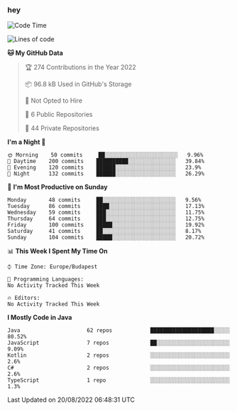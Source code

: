 ### hey

<!--START_SECTION:waka-->
![Code Time](http://img.shields.io/badge/Code%20Time-801%20hrs%2035%20mins-blue)

![Lines of code](https://img.shields.io/badge/From%20Hello%20World%20I%27ve%20Written-509%20Thousand%20lines%20of%20code-blue)

**🐱 My GitHub Data** 

> 🏆 274 Contributions in the Year 2022
 > 
> 📦 96.8 kB Used in GitHub's Storage 
 > 
> 🚫 Not Opted to Hire
 > 
> 📜 6 Public Repositories 
 > 
> 🔑 44 Private Repositories  
 > 
**I'm a Night 🦉** 

```text
🌞 Morning    50 commits     ██░░░░░░░░░░░░░░░░░░░░░░░   9.96% 
🌆 Daytime    200 commits    ██████████░░░░░░░░░░░░░░░   39.84% 
🌃 Evening    120 commits    ██████░░░░░░░░░░░░░░░░░░░   23.9% 
🌙 Night      132 commits    ██████░░░░░░░░░░░░░░░░░░░   26.29%

```
📅 **I'm Most Productive on Sunday** 

```text
Monday       48 commits     ██░░░░░░░░░░░░░░░░░░░░░░░   9.56% 
Tuesday      86 commits     ████░░░░░░░░░░░░░░░░░░░░░   17.13% 
Wednesday    59 commits     ███░░░░░░░░░░░░░░░░░░░░░░   11.75% 
Thursday     64 commits     ███░░░░░░░░░░░░░░░░░░░░░░   12.75% 
Friday       100 commits    █████░░░░░░░░░░░░░░░░░░░░   19.92% 
Saturday     41 commits     ██░░░░░░░░░░░░░░░░░░░░░░░   8.17% 
Sunday       104 commits    █████░░░░░░░░░░░░░░░░░░░░   20.72%

```


📊 **This Week I Spent My Time On** 

```text
⌚︎ Time Zone: Europe/Budapest

💬 Programming Languages: 
No Activity Tracked This Week

🔥 Editors: 
No Activity Tracked This Week

```

**I Mostly Code in Java** 

```text
Java                     62 repos            ████████████████████░░░░░   80.52% 
JavaScript               7 repos             ██░░░░░░░░░░░░░░░░░░░░░░░   9.09% 
Kotlin                   2 repos             ░░░░░░░░░░░░░░░░░░░░░░░░░   2.6% 
C#                       2 repos             ░░░░░░░░░░░░░░░░░░░░░░░░░   2.6% 
TypeScript               1 repo              ░░░░░░░░░░░░░░░░░░░░░░░░░   1.3%

```



 Last Updated on 20/08/2022 06:48:31 UTC
<!--END_SECTION:waka-->
